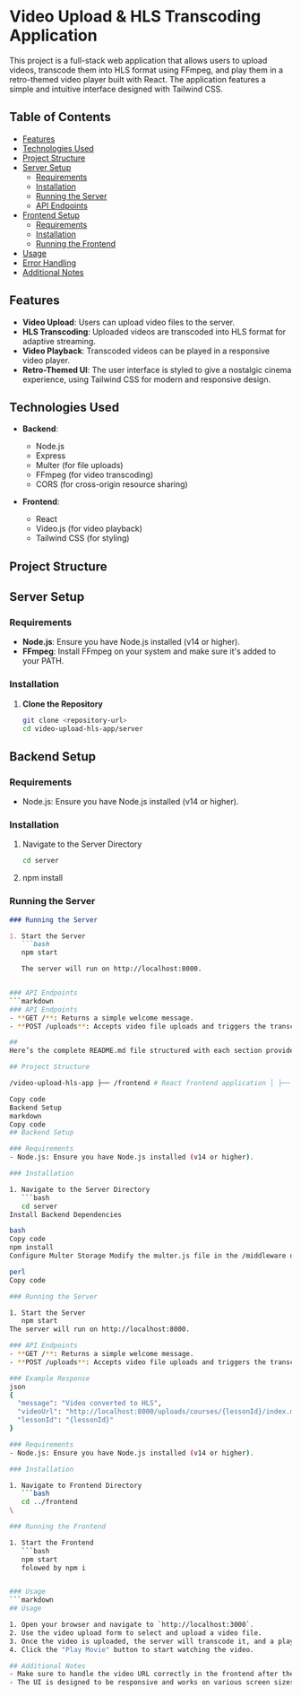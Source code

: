 # Video Upload & HLS Transcoding Application

This project is a full-stack web application that allows users to upload videos, transcode them into HLS format using FFmpeg, and play them in a retro-themed video player built with React. The application features a simple and intuitive interface designed with Tailwind CSS.

## Table of Contents

- [Features](#features)
- [Technologies Used](#technologies-used)
- [Project Structure](#project-structure)
- [Server Setup](#server-setup)
  - [Requirements](#requirements)
  - [Installation](#installation)
  - [Running the Server](#running-the-server)
  - [API Endpoints](#api-endpoints)
- [Frontend Setup](#frontend-setup)
  - [Requirements](#requirements-1)
  - [Installation](#installation-1)
  - [Running the Frontend](#running-the-frontend)
- [Usage](#usage)
- [Error Handling](#error-handling)
- [Additional Notes](#additional-notes)

## Features

- **Video Upload**: Users can upload video files to the server.
- **HLS Transcoding**: Uploaded videos are transcoded into HLS format for adaptive streaming.
- **Video Playback**: Transcoded videos can be played in a responsive video player.
- **Retro-Themed UI**: The user interface is styled to give a nostalgic cinema experience, using Tailwind CSS for modern and responsive design.

## Technologies Used

- **Backend**: 
  - Node.js
  - Express
  - Multer (for file uploads)
  - FFmpeg (for video transcoding)
  - CORS (for cross-origin resource sharing)
  
- **Frontend**: 
  - React
  - Video.js (for video playback)
  - Tailwind CSS (for styling)

## Project Structure


## Server Setup

### Requirements

- **Node.js**: Ensure you have Node.js installed (v14 or higher).
- **FFmpeg**: Install FFmpeg on your system and make sure it's added to your PATH.

### Installation

1. **Clone the Repository**

   ```bash
   git clone <repository-url>
   cd video-upload-hls-app/server

## Backend Setup

### Requirements
- Node.js: Ensure you have Node.js installed (v14 or higher).

### Installation

1. Navigate to the Server Directory
   ```bash
   cd server
2. npm install

### Running the Server
```markdown
### Running the Server

1. Start the Server
   ```bash
   npm start

   The server will run on http://localhost:8000.


### API Endpoints
```markdown
### API Endpoints
- **GET /**: Returns a simple welcome message.
- **POST /uploads**: Accepts video file uploads and triggers the transcoding process. The response includes the video URL for playback.

## 
Here’s the complete README.md file structured with each section provided one by one in code format. You can copy each section into your README.md file as needed.

## Project Structure

/video-upload-hls-app ├── /frontend # React frontend application │ ├── /src # Source files │ ├── /public # Public files │ └── package.json # Frontend dependencies └── /server # Express backend application ├── /middleware # Middleware for file storage ├── uploads # Folder for uploaded videos ├── package.json # Backend dependencies └── server.js # Main server file

Copy code
Backend Setup
markdown
Copy code
## Backend Setup

### Requirements
- Node.js: Ensure you have Node.js installed (v14 or higher).

### Installation

1. Navigate to the Server Directory
   ```bash
   cd server
Install Backend Dependencies

bash
Copy code
npm install
Configure Multer Storage Modify the multer.js file in the /middleware directory to set the appropriate storage configuration for file uploads.

perl
Copy code

### Running the Server

1. Start the Server
   npm start
The server will run on http://localhost:8000.

### API Endpoints
- **GET /**: Returns a simple welcome message.
- **POST /uploads**: Accepts video file uploads and triggers the transcoding process. The response includes the video URL for playback.

### Example Response
json
{
  "message": "Video converted to HLS",
  "videoUrl": "http://localhost:8000/uploads/courses/{lessonId}/index.m3u8",
  "lessonId": "{lessonId}"
}

### Requirements
- Node.js: Ensure you have Node.js installed (v14 or higher).

### Installation

1. Navigate to Frontend Directory
   ```bash
   cd ../frontend
\

### Running the Frontend

1. Start the Frontend
   ```bash
   npm start
   folowed by npm i


### Usage
```markdown
## Usage

1. Open your browser and navigate to `http://localhost:3000`.
2. Use the video upload form to select and upload a video file.
3. Once the video is uploaded, the server will transcode it, and a playable link will be provided.
4. Click the "Play Movie" button to start watching the video.

## Additional Notes
- Make sure to handle the video URL correctly in the frontend after the upload.
- The UI is designed to be responsive and works on various screen sizes.


